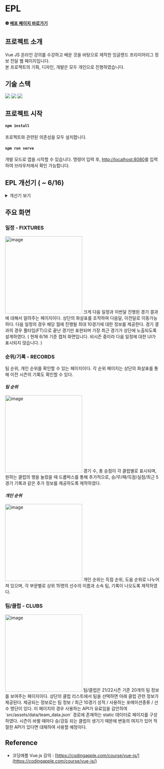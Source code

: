 # EPL

#### ⚽️ [배포 페이지 바로가기]()

## 프로젝트 소개
Vue JS 온라인 강의를 수강하고 배운 것을 바탕으로 제작한 잉글랜드 프리미어리그 정보 전달 웹 페이지입니다.  
본 프로젝트의 기획, 디자인, 개발은 모두 개인으로 진행하였습니다.

## 기술 스택

<div>
  <p>
    <img src="https://img.shields.io/badge/JavaScript-F7DF1E?style=for-the-badge&logo=JavaScript&logoColor=black" />
    <img src="https://img.shields.io/badge/Vue.js-4FC08D?style=for-the-badge&logo=Vue.js&logoColor=white" />
    <img src="https://img.shields.io/badge/Bootstrap-7952B3?style=for-the-badge&logo=Bootstrap&logoColor=white" />
  </p>
</div>

## 프로젝트 시작

#### `npm install`

프로젝트와 관련된 의존성을 모두 설치합니다.

#### `npm run serve`

개발 모드로 앱을 시작할 수 있습니다.
명령어 입력 후, [http://localhost:8080](http://localhost:8080)를 입력하여 브라우저에서 확인 가능합니다.

## EPL 개선기 ( ~ 6/16)
<details>
<summary>개선기 보기</summary>
  
제작 초기에는 기능 및 화면 구현에 초점을 맞추었기 때문에 그 외 부분에 대해서는 전혀 신경쓰지 않고 개발 했었다.

그 당시 신경 쓰지 않았던 몇 가지 부분에 대해서 개선사항으로 정의하고 적용시켜 나가기로 했다.

- ESLint & Prettier 적용 / 변수명 수정  
    - 
    - 기존에 무질서하게 작성했던 코드에 가독성과 통일성을 부여하기 위해서, ESlint와 Prettier를 사용했다.
    - 추가로 코드 내에 존재하는 의미를 알 수 없는 변수명 'm', 'r'과 같은 변수는 모두 의미가 있는 'match', 'result'로 변경해주었다.
- API
    -
    API가 Page내에서 각각 메소드로 사용되고 있었고, header, base url 뿐만아니라  API Key까지 그대로 사용하는 짓을 해놓았었다…
    
    - API 디렉토리를 따로 제작하여 모든 API 요청을 한 곳에서 관리하도록 분리해주었다.
    - .env 환경변수 파일을 추가해서 API KEY, BASE URL를 숨겨 외부에 노출되지 않도록 해주었다.
    - 기존 페이지 전환시 필요한 데이터를 모두 다시 불러오도록 되어있었다. 사용하는 데이터가 빠르게 변하는 데이터가 아니라고 생각했고, 그래서 데이터를 짧은 주기로 여러번 호출할 필요가 없다는 생각을 하게 되었다. 각 페이지 진입시 API 요청으로 받아온 데이터를 sessionStorage에 저장하고, 다른 페이지로 이동 후 재방문하게 되면 sessionStorage를 확인하여 데이터 호출 기록이 있다면 sessionStorage에 있는 데이터를 활용하도록 하였다.
  ``` JS
      // 다음 경기 일정 데이터 요청
    const getNextFixture = async () => {
      if (sessionStorage.getItem('matchScheduleData')) {
        const savedData = JSON.parse(sessionStorage.getItem('matchScheduleData'));
        return savedData;
      }
      return await axios
        .get(process.env.VUE_APP_API_BASE_URL + '/fixtures', {
          params: { league: '39', next: '10' },
          headers: ORIGINAL_HEADERS,
        })
        .then(response => {
          const matchScheduleData = response.data.response;
          sessionStorage.setItem(
            'matchScheduleData',
            JSON.stringify(matchScheduleData),
          );
          return response.data.response;
        })
        .catch(error => {
          console.log(error);
        });
    };
  ```
  
  ***sessionStorage를 쓴 이유***  
  사용자의 정보가 드러나는 데이터가 없기 때문에 사용하기 쉬운 sessionStorage나 localStorage를 사용하는 것을 선택했다.
  그리고 내가 만든 페이지의 특성상 서비스를 이용하는 시간이 그렇게 길지 않다고 생각을 해서 사용자가 새 브라우저로 서비스에 들어올 때만 새로운 데이터를 받아오게 한다면 데이터의 최신화 부분과 불필요한 API요청 횟수 문제를 동시에 해결할 수 있다고 판단해서 sessionStorage를 사용하게 되었다.  
  
- 디렉토리 구조화 / 파일명 변경
    -
    - 기존 프로젝트의 디렉토리를 보았을 때, 불필요한 파일이 남아있는 경우도 있었고, 파일명이 모호해서 어떤 기능을 하는 파일인지 다소 명확하게 인지하기 힘들었다.
    - 다음과 같이 기존의 디렉토리를 개선하였다.
        - [X] Static 데이터 중 일부 사용하지 않는 데이터는 제거해주었다.
        - [X] 화면에 해당하는 Vue 파일은 View 폴더로, 화면의 하위 컴포넌트로 포함되는 Vue 파일은 Components로 분리하여 주었다.
        - [X] Components 내부의 컴포넌트 파일에 대해서는 ‘ 부모 컴포넌트’이름을 포함하여 상관관계를 표현할 수 있도록 했고, 컴포넌트가 표현하는 화면에 대해서 명확하게 인지할 수 있는 단어를 사용하도록 하였다.
- 컴포넌트 분리
    -
    - 기존 하나의 페이지에 대해서 한 개의 파일에 모든 코드를 다 작성해 주었고, 덕분에(?) 가독성은 엄청 떨어졌다. 그래서 3개의 페이지에 대해서 각각 하위 컴포넌드를 아래와 같이 정의하고, 분리해주었다.
    - Rank
        - [x]  RankTeam
        - [x]  RankPersonal
    - Schedule
        - [x]  ScheduleUpcomming
        - [x]  ScheduleResult
    - Team
        - [x]  TeamList
        - [x]  TeamInfo
        - [x]  TeamStatus
        - [x]  TeamRecent
        - [x]  TeamFormation
        - [x]  TeamPlayer
        
- UX 개선
    -
    - ***Loading 컴포넌트***  
      TeamRank, PersonalRank 부분에서 데이터 요청시 잠깐 시간동안 빈 화면이 나오는 현상이 있었고, 간단하게 Loading 컴포넌트를 제작하여 데이터 요청동안에는 Loading 컴포넌트를 통해 데이터를 불러오는 중임을 주었다.  
      <img width="300" src='https://user-images.githubusercontent.com/49917043/173894157-79b68095-58a5-4c04-a48f-b146fe1b96aa.gif' />

      
## 회고 ( ~ 6/16)
  이 프로젝트는 처음 Vue 프레임워크를 배우고서 관심있는 주제를 가지고 제작한 프로젝트이다. 당시에는 기능 구현에만 급급했다. 몇 개월 뒤에 다시보니 수정해야할 부분이 많이 보였다. 개선기로 남긴 내용을 수정하면서 몇 개월간 그래도 성장했구나 하는 생각이 들었다. 아마 다음 몇 개월이 지나서 다시보면 또 수정할게 산더미가 아닐까 싶다. 지금 아쉬운 점을 꼽자면 이번 개선에서 스타일 코드를 분리하고 코드라인을 정리하는 부분을 진행하지 못했다. 내부 컴포넌트 마다 `scoped`로 디자인 적용을 제한하지 않고 css를 작성해두어서 어디까지 건드려할지 엄두가 나지않았다. 이번도 그렇고 다른 프로젝트를 진행하면서 디자인 코드 관리를 어떻게 해야할지 고민이 되는 부분이다.
</details>

## 주요 화면
### 일정 - FIXTURES
<img width="250" alt="image" src="https://user-images.githubusercontent.com/49917043/173908286-405fd7a7-3293-441f-9df3-9019f309dc62.png">  
크게 다음 일정과 이번달 진행된 경기 결과에 대해서 알려주는 페이지이다. 상단의 화살표를 조작하여 다음달, 이전달로 이동가능하다.  
다음 일정의 경우 해당 월에 진행될 최대 10경기에 대한 정보를 제공한다. 경기 결과의 경우 풀타임(FT)으로 끝난 경기만 표현되며 가장 최근 경기가 상단에 노출되도록 설계하였다.  
( 현재 6/16 기준 캡처 화면입니다. 비시즌 중이라 다음 일정에 대한 UI가 표시되지 않습니다. )  

### 순위/기록 - RECORDS
팀 순위, 개인 순위를 확인할 수 있는 페이지이다. 각 순위 페이지는 상단의 화살표를 통해 이전 시즌의 기록도 확인할 수 있다.  
#### ***팀 순위***
<img width="250" alt="image" src="https://user-images.githubusercontent.com/49917043/173906290-a6d282fd-6261-420a-9d7d-41a6e0ea74bf.png">  
경기 수, 총 승점이 각 클럽별로 표시되며, 원하는 클럽의 행을 눌렀을 때 드롭박스를 통해 추가적으로, 승/무/패/득점/실점/최근 5경기 기록과 같은 추가 정보를 제공하도록 제작하였다.  

#### ***개인 순위***
<img width="250" alt="image" src="https://user-images.githubusercontent.com/49917043/173906827-b7c16e86-6a62-4ad7-8fc8-7f80f5a79c34.gif">  
개인 순위는 득점 순위, 도움 순위로 나누어져 있으며, 각 부문별로 상위 15명의 선수의 이름과 소속 팀, 기록이 나오도록 제작하였다.  


### 팀/클럽 - CLUBS
<img width="250" alt="image" src="https://user-images.githubusercontent.com/49917043/173907897-5f590f92-ce39-4dff-92da-168d1f3ddf9f.png">  
팀/클럽은 21/22시즌 기준 20개의 팀 정보를 보여주는 페이지이다. 상단의 클럽 리스트에서 팀을 선택하면 아래 클럽 관련 정보가 제공된다. 제공되는 정보로는 팀 정보 / 최근 10경기 성적 / 사용하는 포메이션종류 / 선수 명단이 있다. 이 페이지의 경우 사용하는 API가 유료임을 감안하여 `src/assets/data/team_data.json` 경로에 존재하는 static 데이터로 페이지를 구성하였다. 시즌이 바뀔 때마다 승/강등 되는 클럽이 생기기 때문에 변동의 여지가 있어 적절한 API가 있다면 대체하여 사용할 예정이다.
  
## Reference
- 코딩애플 Vue.js 강의 : [https://codingapple.com/course/vue-js/](https://codingapple.com/course/vue-js/)
